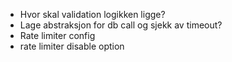 - Hvor skal validation logikken ligge?
- Lage abstraksjon for db call og sjekk av timeout?
- Rate limiter config
- rate limiter disable option
